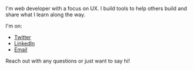I'm web developer with a focus on UX. I build tools to help others build and share what I learn along the way.

I'm on:
 - [Twitter](https://twitter.com/noahbschr)
 - [LinkedIn](https://www.linkedin.com/in/noahbuscher)
 - [Email](mailto:me@noahbuscher.com)

Reach out with any questions or just want to say hi!
